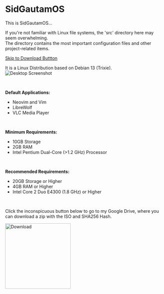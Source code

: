 # SidGautamOS

This is SidGautamOS...

If you're not familiar with Linux file systems, the 'src' directory here may seem overwhelming.<br>
The directory contains the most important configuration files and other project-related items.

<a href="#downloadBtn">Skip to Download Buttton</a><br>

It is a Linux Distribution based on Debian 13 (Trixie).<br>
<img alt="Desktop Screenshot" src="https://github.com/user-attachments/assets/4692c5a3-19be-4d93-96c7-e0279041821c" />

<br>

**Default Applications:**
- Neovim and Vim
- LibreWolf
- VLC Media Player
<br>

**Minimum Requirements:**
- 10GB Storage
- 2GB RAM
- Intel Pentium Dual-Core (>1.2 GHz) Processor
<br>

**Recommended Requirements:**
- 20GB Storage or Higher
- 4GB RAM or Higher
- Intel Core 2 Duo E4300 (1.8 GHz) or Higher
<br>

Click the inconspicuous button below to go to my Google Drive, where you can download a zip with the ISO and SHA256 Hash.

<a href="https://drive.google.com/drive/folders/1IUUeFiGeaYypG1kqfuIzx1cW81QIJsi9?usp=sharing" id="downloadBtn">
  <img style="width: 15em;" alt="Download" src="https://github.com/user-attachments/assets/6538da9a-0f30-4a59-a7e9-c3f1268ac4e3" />
</a>
